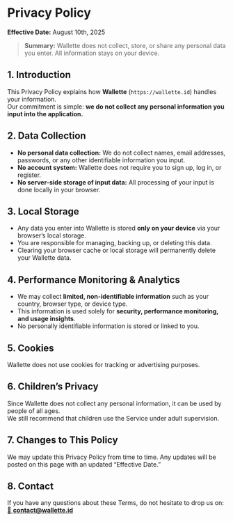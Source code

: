 # Privacy Policy
**Effective Date:** August 10th, 2025

> **Summary:** Wallette does not collect, store, or share any personal data you enter. All information stays on your device.

## 1. Introduction
This Privacy Policy explains how **Wallette** (`https://wallette.id`) handles your information.  
Our commitment is simple: **we do not collect any personal information you input into the application.**

## 2. Data Collection
- **No personal data collection:** We do not collect names, email addresses, passwords, or any other identifiable information you input.
- **No account system:** Wallette does not require you to sign up, log in, or register.
- **No server-side storage of input data:** All processing of your input is done locally in your browser.

## 3. Local Storage
- Any data you enter into Wallette is stored **only on your device** via your browser’s local storage.
- You are responsible for managing, backing up, or deleting this data.
- Clearing your browser cache or local storage will permanently delete your Wallette data.

## 4. Performance Monitoring & Analytics
- We may collect **limited, non-identifiable information** such as your country, browser type, or device type.
- This information is used solely for **security, performance monitoring, and usage insights**.
- No personally identifiable information is stored or linked to you.

## 5. Cookies
Wallette does not use cookies for tracking or advertising purposes.

## 6. Children’s Privacy
Since Wallette does not collect any personal information, it can be used by people of all ages.  
We still recommend that children use the Service under adult supervision.

## 7. Changes to This Policy
We may update this Privacy Policy from time to time. Any updates will be posted on this page with an updated “Effective Date.”

## 8. Contact
If you have any questions about these Terms, do not hesitate to drop us on:
[📧 **contact@wallette.id**](mailto:contact@wallette.id)

